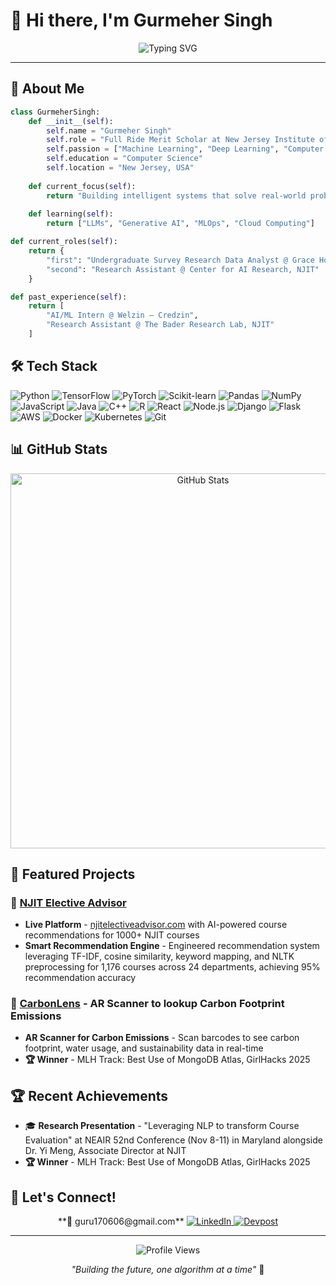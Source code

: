 # 👋 Hi there, I'm Gurmeher Singh

<div align="center">
  <img src="https://readme-typing-svg.herokuapp.com?font=Fira+Code&pause=1000&color=00D4AA&center=true&vCenter=true&width=435&lines=AI+%26+ML+Enthusiast;Full+Stack+Developer;Data+Science+Explorer" alt="Typing SVG" />
</div>

---

## 🚀 About Me

```python
class GurmeherSingh:
    def __init__(self):
        self.name = "Gurmeher Singh"
        self.role = "Full Ride Merit Scholar at New Jersey Institute of Technology"
        self.passion = ["Machine Learning", "Deep Learning", "Computer Vision", "NLP"]
        self.education = "Computer Science"
        self.location = "New Jersey, USA"
        
    def current_focus(self):
        return "Building intelligent systems that solve real-world problems"
    
    def learning(self):
        return ["LLMs", "Generative AI", "MLOps", "Cloud Computing"]
```

```python
def current_roles(self):
    return {
        "first": "Undergraduate Survey Research Data Analyst @ Grace Hopper AI Research Institute, NJIT",
        "second": "Research Assistant @ Center for AI Research, NJIT"
    }

def past_experience(self):
    return [
        "AI/ML Intern @ Welzin — Credzin",
        "Research Assistant @ The Bader Research Lab, NJIT"
    ]
```

## 🛠️ Tech Stack

![Python](https://img.shields.io/badge/Python-3776AB?style=for-the-badge&logo=python&logoColor=white) ![TensorFlow](https://img.shields.io/badge/TensorFlow-FF6F00?style=for-the-badge&logo=tensorflow&logoColor=white) ![PyTorch](https://img.shields.io/badge/PyTorch-EE4C2C?style=for-the-badge&logo=pytorch&logoColor=white) ![Scikit-learn](https://img.shields.io/badge/scikit--learn-F7931E?style=for-the-badge&logo=scikit-learn&logoColor=white) ![Pandas](https://img.shields.io/badge/Pandas-150458?style=for-the-badge&logo=pandas&logoColor=white) ![NumPy](https://img.shields.io/badge/NumPy-013243?style=for-the-badge&logo=numpy&logoColor=white) ![JavaScript](https://img.shields.io/badge/JavaScript-F7DF1E?style=for-the-badge&logo=javascript&logoColor=black) ![Java](https://img.shields.io/badge/Java-ED8B00?style=for-the-badge&logo=java&logoColor=white) ![C++](https://img.shields.io/badge/C++-00599C?style=for-the-badge&logo=c%2B%2B&logoColor=white) ![R](https://img.shields.io/badge/R-276DC3?style=for-the-badge&logo=r&logoColor=white) ![React](https://img.shields.io/badge/React-20232A?style=for-the-badge&logo=react&logoColor=61DAFB) ![Node.js](https://img.shields.io/badge/Node.js-43853D?style=for-the-badge&logo=node.js&logoColor=white) ![Django](https://img.shields.io/badge/Django-092E20?style=for-the-badge&logo=django&logoColor=white) ![Flask](https://img.shields.io/badge/Flask-000000?style=for-the-badge&logo=flask&logoColor=white) ![AWS](https://img.shields.io/badge/AWS-232F3E?style=for-the-badge&logo=amazon-aws&logoColor=white) ![Docker](https://img.shields.io/badge/Docker-2496ED?style=for-the-badge&logo=docker&logoColor=white) ![Kubernetes](https://img.shields.io/badge/Kubernetes-326CE5?style=for-the-badge&logo=kubernetes&logoColor=white) ![Git](https://img.shields.io/badge/Git-F05032?style=for-the-badge&logo=git&logoColor=white)

## 📊 GitHub Stats

<div align="center">
  <img src="https://github-profile-summary-cards.vercel.app/api/cards/profile-details?username=GurmeherSingh&theme=tokyonight" alt="GitHub Stats" width="600" />
</div>

## 🎯 Featured Projects

### 🤖 [NJIT Elective Advisor](https://github.com/GurmeherSingh/NJITElectiveAdvisor)
- **Live Platform** - [njitelectiveadvisor.com](https://njitelectiveadvisor.com) with AI-powered course recommendations for 1000+ NJIT courses
- **Smart Recommendation Engine** - Engineered recommendation system leveraging TF-IDF, cosine similarity, keyword mapping, and NLTK preprocessing for 1,176 courses across 24 departments, achieving 95% recommendation accuracy

### 🧠 [CarbonLens](https://github.com/GurmeherSingh/CarbonLens) - AR Scanner to lookup Carbon Footprint Emissions
- **AR Scanner for Carbon Emissions** - Scan barcodes to see carbon footprint, water usage, and sustainability data in real-time
- **🏆 Winner** - MLH Track: Best Use of MongoDB Atlas, GirlHacks 2025

## 🏆 Recent Achievements

- 🎓 **Research Presentation** - "Leveraging NLP to transform Course Evaluation" at NEAIR 52nd Conference (Nov 8-11) in Maryland alongside Dr. Yi Meng, Associate Director at NJIT
- **🏆 Winner** - MLH Track: Best Use of MongoDB Atlas, GirlHacks 2025


## 🤝 Let's Connect!

<div align="center">
  **📧 guru170606@gmail.com**
  <a href="https://www.linkedin.com/in/gurmehersingh">
    <img src="https://img.shields.io/badge/LinkedIn-0077B5?style=for-the-badge&logo=linkedin&logoColor=white" alt="LinkedIn" />
  </a>
  <a href="https://devpost.com/GurmeherSingh">
    <img src="https://img.shields.io/badge/Devpost-003E54?style=for-the-badge&logo=devpost&logoColor=white" alt="Devpost" />
  </a>
</div>

---

<div align="center">
  <img src="https://komarev.com/ghpvc/?username=GurmeherSingh&label=Profile%20views&color=0e75b6&style=flat" alt="Profile Views" />
  
  *"Building the future, one algorithm at a time"* 🚀
</div>

